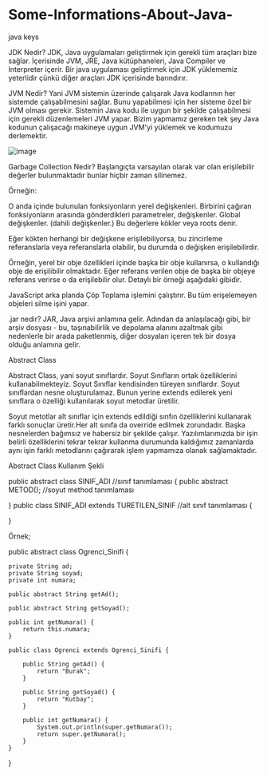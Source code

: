 # Some-Informations-About-Java-
java keys

JDK Nedir?
JDK, Java uygulamaları geliştirmek için gerekli tüm araçları bize sağlar. İçerisinde JVM, JRE, Java kütüphaneleri, Java Compiler ve Interpreter içerir. Bir java uygulaması geliştirmek için JDK yüklememiz yeterlidir çünkü diğer araçları JDK içerisinde barındırır.

JVM Nedir?
Yani JVM sistemin üzerinde çalışarak Java kodlarının her sistemde çalışabilmesini sağlar. Bunu yapabilmesi için her sisteme özel bir JVM olması gerekir. Sistemin Java kodu ile uygun bir şekilde çalışabilmesi için gerekli düzenlemeleri JVM yapar. Bizim yapmamız gereken tek şey Java kodunun çalışacağı makineye uygun JVM'yi yüklemek ve kodumuzu derlemektir.

![image](https://user-images.githubusercontent.com/93288833/183244262-522057fe-dbba-4460-a3f3-ca3df30d7ace.png)

Garbage Collection Nedir?
Başlangıçta varsayılan olarak var olan erişilebilir değerler bulunmaktadır bunlar hiçbir zaman silinemez.

Örneğin:

O anda içinde bulunulan fonksiyonların yerel değişkenleri.
Birbirini çağıran fonksiyonların arasında gönderdikleri parametreler, değişkenler.
Global değişkenler.
(dahili değişkenler.)
Bu değerlere kökler veya roots denir.

Eğer kökten herhangi bir değişkene erişilebiliyorsa, bu zincirleme referanslarla veya referanslarla olabilir, bu durumda o değişken erişilebilirdir.

Örneğin, yerel bir obje özellikleri içinde başka bir obje kullanırsa, o kullandığı obje de erişilibilir olmaktadır. Eğer referans verilen obje de başka bir objeye referans verirse o da erişilebilir olur. Detaylı bir örneği aşağıdaki gibidir.

JavaScript arka planda Çöp Toplama işlemini çalıştırır. Bu tüm erişelemeyen objeleri silme işini yapar.

.jar nedir?
JAR, Java arşivi anlamına gelir. Adından da anlaşılacağı gibi, bir arşiv dosyası - bu, taşınabilirlik ve depolama alanını azaltmak gibi nedenlerle bir arada paketlenmiş, diğer dosyaları içeren tek bir dosya olduğu anlamına gelir.

Abstract Class

Abstract Class, yani soyut sınıflardır. Soyut Sınıfların ortak özelliklerini kullanabilmekteyiz. Soyut Sınıflar kendisinden türeyen sınıflardır.  Soyut sınıflardan nesne oluşturulamaz. Bunun yerine extends edilerek yeni sınıflara o özelliği kullanılarak soyut metodlar üretilir.

Soyut metotlar alt sınıflar için extends edildiği sınfın özelliklerini kullanarak farklı sonuçlar üretir.Her  alt sınıfa da  override edilmek zorundadır. Başka nesnelerden bağımsız ve habersiz bir şekilde çalışır. Yazılımlarımızda bir işin belirli özelliklerini tekrar tekrar kullanma durumunda kaldığımız zamanlarda aynı işin farklı metodlarını çağırarak işlem yapmamıza olanak sağlamaktadır.

Abstract Class Kullanım Şekli

public abstract class SINIF_ADI //sınıf tanımlaması
{
         public abstract METOD(); //soyut method tanımlaması
         
}
 public class SINIF_ADI extends TURETILEN_SINIF //alt sınıf tanımlaması
{
   
}

Örnek;

public abstract class Ogrenci_Sinifi {

    private String ad;
    private String soyad;
    private int numara;

    public abstract String getAd();

    public abstract String getSoyad();

    public int getNumara() {
        return this.numara;
    }

    public class Ogrenci extends Ogrenci_Sinifi {

        public String getAd() {
            return "Burak";
        }

        public String getSoyad() {
            return "Kutbay";
        }

        public int getNumara() {
            System.out.println(super.getNumara());
            return super.getNumara();
        }
    }
}

